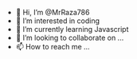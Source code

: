 - 👋 Hi, I’m @MrRaza786
- 👀 I’m interested in coding
- 🌱 I’m currently learning Javascript
- 💞️ I’m looking to collaborate on ...
- 📫 How to reach me ...

<!---
MrRaza786/MrRaza786 is a ✨ special ✨ repository because its `README.md` (this file) appears on your GitHub profile.
You can click the Preview link to take a look at your changes.
--->
